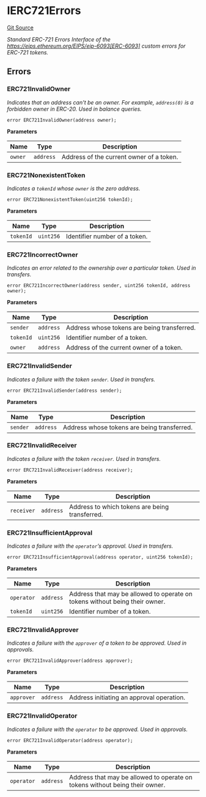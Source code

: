 # IERC721Errors
[Git Source](https://github.com//Team3dVidyaGames/Contracts/blob/979b23aadc6ba57e24bde02cea0a160d5543b450/src/contracts/flattened/flattened_TCGInventory.sol)

*Standard ERC-721 Errors
Interface of the https://eips.ethereum.org/EIPS/eip-6093[ERC-6093] custom errors for ERC-721 tokens.*


## Errors
### ERC721InvalidOwner
*Indicates that an address can't be an owner. For example, `address(0)` is a forbidden owner in ERC-20.
Used in balance queries.*


```solidity
error ERC721InvalidOwner(address owner);
```

**Parameters**

|Name|Type|Description|
|----|----|-----------|
|`owner`|`address`|Address of the current owner of a token.|

### ERC721NonexistentToken
*Indicates a `tokenId` whose `owner` is the zero address.*


```solidity
error ERC721NonexistentToken(uint256 tokenId);
```

**Parameters**

|Name|Type|Description|
|----|----|-----------|
|`tokenId`|`uint256`|Identifier number of a token.|

### ERC721IncorrectOwner
*Indicates an error related to the ownership over a particular token. Used in transfers.*


```solidity
error ERC721IncorrectOwner(address sender, uint256 tokenId, address owner);
```

**Parameters**

|Name|Type|Description|
|----|----|-----------|
|`sender`|`address`|Address whose tokens are being transferred.|
|`tokenId`|`uint256`|Identifier number of a token.|
|`owner`|`address`|Address of the current owner of a token.|

### ERC721InvalidSender
*Indicates a failure with the token `sender`. Used in transfers.*


```solidity
error ERC721InvalidSender(address sender);
```

**Parameters**

|Name|Type|Description|
|----|----|-----------|
|`sender`|`address`|Address whose tokens are being transferred.|

### ERC721InvalidReceiver
*Indicates a failure with the token `receiver`. Used in transfers.*


```solidity
error ERC721InvalidReceiver(address receiver);
```

**Parameters**

|Name|Type|Description|
|----|----|-----------|
|`receiver`|`address`|Address to which tokens are being transferred.|

### ERC721InsufficientApproval
*Indicates a failure with the `operator`’s approval. Used in transfers.*


```solidity
error ERC721InsufficientApproval(address operator, uint256 tokenId);
```

**Parameters**

|Name|Type|Description|
|----|----|-----------|
|`operator`|`address`|Address that may be allowed to operate on tokens without being their owner.|
|`tokenId`|`uint256`|Identifier number of a token.|

### ERC721InvalidApprover
*Indicates a failure with the `approver` of a token to be approved. Used in approvals.*


```solidity
error ERC721InvalidApprover(address approver);
```

**Parameters**

|Name|Type|Description|
|----|----|-----------|
|`approver`|`address`|Address initiating an approval operation.|

### ERC721InvalidOperator
*Indicates a failure with the `operator` to be approved. Used in approvals.*


```solidity
error ERC721InvalidOperator(address operator);
```

**Parameters**

|Name|Type|Description|
|----|----|-----------|
|`operator`|`address`|Address that may be allowed to operate on tokens without being their owner.|

